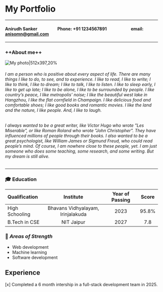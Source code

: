 # My Portfolio 
--- 

#### Anirudh Sanker &nbsp;&nbsp;&nbsp;&nbsp;&nbsp;&nbsp;&nbsp;&nbsp;&nbsp;&nbsp;&nbsp;&nbsp;&nbsp;&nbsp;&nbsp;&nbsp;&nbsp;&nbsp;&nbsp;Phone: +91 1234567891&nbsp;&nbsp;&nbsp;&nbsp;&nbsp;&nbsp;&nbsp;&nbsp;&nbsp;&nbsp;&nbsp;&nbsp;&nbsp;&nbsp;&nbsp;&nbsp;&nbsp;&nbsp;&nbsp;&nbsp;&nbsp;&nbsp;&nbsp;&nbsp;email: anisomn@gmail.com
---
### ++About me++ 
![My photo|512x397,20%](https://t3.ftcdn.net/jpg/02/43/12/34/360_F_243123463_zTooub557xEWABDLk0jJklDyLSGl2jrr.jpg) 

###### I am a person who is positive about every aspect of life. There are many things I like to do, to see, and to experience. I like to read, I like to write; I like to think, I like to dream; I like to talk, I like to listen.  I like to sleep early, I like to get up late; I like to be alone, I like to be surrounded by people. I like country’s peace, I like metropolis’ noise; I like the beautiful west lake in Hangzhou, I like the flat cornfield in Champaign. I like delicious food and comfortable shoes; I like good books and romantic movies. I like the land and the nature, I like people. And, I like to laugh.
###### I always wanted to be a great writer, like Victor Hugo who wrote "Les Miserable", or like Roman Roland who wrote "John Christopher". They have influenced millions of people through their books. I also wanted to be a great psychologist, like William James or Sigmund Freud, who could read people’s mind. Of course, I am nowhere close to these people, yet. I am just someone who does some teaching, some research, and some writing. But my dream is still alive. 
---
###  🎓 __Education__
| Qualification | Institute                        | Year of Passing | Score   |
| :---          |:---:                             |:---:            |:---:    |
| High Schooling|Bhavans Vidhyalayam, Irinjalakuda |2023             |95.8%    |
| B.Tech in CSE |NIT Jaipur                        |2027             |7.8      |

###  💪 _Areas of Strength_
- Web development
- Machine learning
- Software development

## Experience

[x] Completed a 6 month intership in a full-stack development team in 2025.


